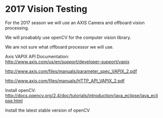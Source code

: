 # 2017 Vision Testing

For the 2017 season we will use an AXIS Camera and offboard vision processing.

We will proabably use openCV for the computer vision library.

We are not sure what offboard processor we will use.


Axis VAPIX API Documentation:
http://www.axis.com/us/en/support/developer-support/vapix

http://www.axis.com/files/manuals/parameter_spec_VAPIX_2.pdf

http://www.axis.com/files/manuals/HTTP_API_VAPIX_2.pdf

Install openCV:
http://docs.opencv.org/2.4/doc/tutorials/introduction/java_eclipse/java_eclipse.html

Install the latest stable version of openCV
